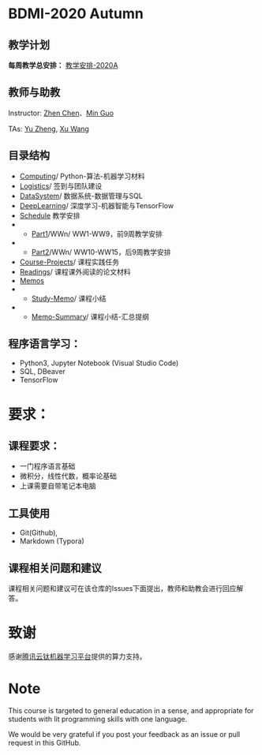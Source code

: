 # BDMI-2020 Autumn
## 教学计划 
**每周教学总安排：**  [教学安排-2020A](Schedule/Schedule-2020A.md)

## 教师与助教
Instructor: [Zhen Chen](http://www.icenter.tsinghua.edu.cn/faculty/chenzhen/)、[Min Guo](https://github.com/guo-m13)

TAs: [Yu Zheng](https://github.com/DavyMorgan), [Xu Wang](https://github.com/xianrenzhang-wx)

## 目录结构
- [Computing](Computing)/ Python-算法-机器学习材料 
- [Logistics](Logistics)/ 签到与团队建设
- [DataSystem](DataSystem)/ 数据系统-数据管理与SQL
- [DeepLearning](DeepLearning)/ 深度学习-机器智能与TensorFlow
- [Schedule](Schedule) 教学安排
- - [Part1](Schedule/Part1)/WWn/  WW1-WW9，前9周教学安排
- - [Part2](Schedule/Part2)/WWn/ WW10-WW15，后9周教学安排
- [Course-Projects](Course-Projects)/ 课程实践任务
- [Readings](Readings)/ 课程课外阅读的论文材料
- [Memos](Memos)
- - [Study-Memo](Study-Memo)/ 课程小结
- - [Memo-Summary](Memo-Summary)/ 课程小结-汇总提纲

## 程序语言学习：
- Python3, Jupyter Notebook (Visual Studio Code)
- SQL, DBeaver
- TensorFlow

# 要求：
## 课程要求：
- 一门程序语言基础
- 微积分，线性代数，概率论基础
- 上课需要自带笔记本电脑

## 工具使用
- Git(Github), 
- Markdown (Typora)

## 课程相关问题和建议
课程相关问题和建议可在该仓库的Issues下面提出，教师和助教会进行回应解答。

# 致谢
感谢[腾讯云钛机器学习平台](https://cloud.tencent.com/product/ti)提供的算力支持。

# Note
This course is targeted to general education in a sense, and appropriate for students with lit programming skills with one language.

We would be very grateful if you post your feedback as an issue or pull request in this GitHub.

